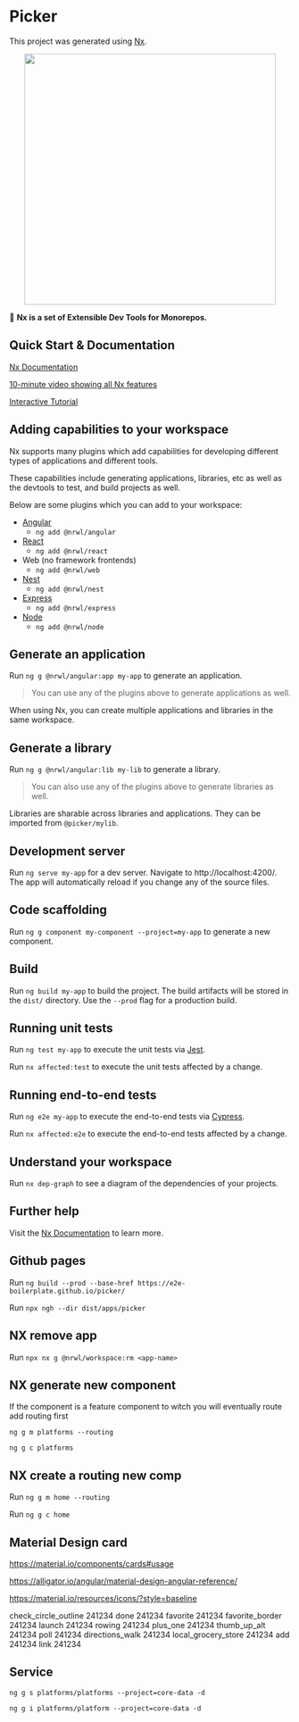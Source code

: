 # Picker

This project was generated using [Nx](https://nx.dev).

<p align="center"><img src="https://raw.githubusercontent.com/nrwl/nx/master/nx-logo.png" width="450"></p>

🔎 **Nx is a set of Extensible Dev Tools for Monorepos.**

## Quick Start & Documentation

[Nx Documentation](https://nx.dev/angular)

[10-minute video showing all Nx features](https://nx.dev/angular/getting-started/what-is-nx)

[Interactive Tutorial](https://nx.dev/angular/tutorial/01-create-application)

## Adding capabilities to your workspace

Nx supports many plugins which add capabilities for developing different types of applications and different tools.

These capabilities include generating applications, libraries, etc as well as the devtools to test, and build projects as well.

Below are some plugins which you can add to your workspace:

- [Angular](https://angular.io)
  - `ng add @nrwl/angular`
- [React](https://reactjs.org)
  - `ng add @nrwl/react`
- Web (no framework frontends)
  - `ng add @nrwl/web`
- [Nest](https://nestjs.com)
  - `ng add @nrwl/nest`
- [Express](https://expressjs.com)
  - `ng add @nrwl/express`
- [Node](https://nodejs.org)
  - `ng add @nrwl/node`

## Generate an application

Run `ng g @nrwl/angular:app my-app` to generate an application.

> You can use any of the plugins above to generate applications as well.

When using Nx, you can create multiple applications and libraries in the same workspace.

## Generate a library

Run `ng g @nrwl/angular:lib my-lib` to generate a library.

> You can also use any of the plugins above to generate libraries as well.

Libraries are sharable across libraries and applications. They can be imported from `@picker/mylib`.

## Development server

Run `ng serve my-app` for a dev server. Navigate to http://localhost:4200/. The app will automatically reload if you change any of the source files.

## Code scaffolding

Run `ng g component my-component --project=my-app` to generate a new component.

## Build

Run `ng build my-app` to build the project. The build artifacts will be stored in the `dist/` directory. Use the `--prod` flag for a production build.

## Running unit tests

Run `ng test my-app` to execute the unit tests via [Jest](https://jestjs.io).

Run `nx affected:test` to execute the unit tests affected by a change.

## Running end-to-end tests

Run `ng e2e my-app` to execute the end-to-end tests via [Cypress](https://www.cypress.io).

Run `nx affected:e2e` to execute the end-to-end tests affected by a change.

## Understand your workspace

Run `nx dep-graph` to see a diagram of the dependencies of your projects.

## Further help

Visit the [Nx Documentation](https://nx.dev/angular) to learn more.

## Github pages

Run `ng build --prod --base-href https://e2e-boilerplate.github.io/picker/`

Run `npx ngh --dir dist/apps/picker`

## NX remove app

Run `npx nx g @nrwl/workspace:rm <app-name>`

## NX generate new component
If the component is a feature component to witch you will eventually route add routing first

    ng g m platforms --routing
    
    ng g c platforms

## NX create a routing new comp

Run `ng g m home --routing`

Run `ng g c home`

## Material Design card

https://material.io/components/cards#usage

https://alligator.io/angular/material-design-angular-reference/

https://material.io/resources/icons/?style=baseline

<mat-icon>check_circle_outline</mat-icon> 241234
        <mat-icon>done</mat-icon> 241234
        <mat-icon>favorite</mat-icon> 241234
        <mat-icon inline="true">favorite_border</mat-icon>  241234
        <mat-icon>launch</mat-icon> 241234
        <mat-icon>rowing</mat-icon> 241234
        <mat-icon>plus_one</mat-icon> 241234
        <mat-icon>thumb_up_alt</mat-icon> 241234
        <mat-icon>poll</mat-icon> 241234
        <mat-icon>directions_walk</mat-icon> 241234
        <mat-icon>local_grocery_store</mat-icon> 241234
        <mat-icon>add</mat-icon> 241234
        <mat-icon>link</mat-icon> 241234

## Service
    ng g s platforms/platforms --project=core-data -d
    
    ng g i platforms/platform --project=core-data -d
